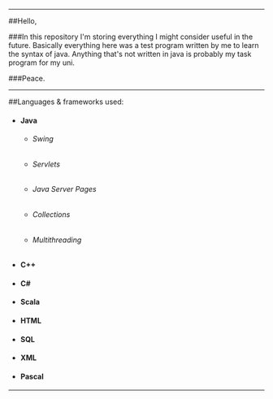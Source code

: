 * * *

##Hello, 

###In this repository I'm storing everything I might consider useful in the future. Basically everything here was a test program written by me to learn the syntax of java. Anything that's not written in java is probably my task program for my uni.

###Peace.

* * *

##Languages & frameworks used: 

<ul><li><h4>Java</h4></li>
<ul><li><h6>Swing</h6></li>
<li><h6>Servlets</h6></li>
<li><h6>Java Server Pages</h6></li>
<li><h6>Collections</h6></li>
<li><h6>Multithreading</h6></li></ul>
<li><h4>C++</h4></li>
<li><h4>C#</h4></li>
<li><h4>Scala</h4></li>
<li><h4>HTML</h4></li>
<li><h4>SQL</h4></li>
<li><h4>XML</h4></li>
<li><h4>Pascal</h4></li></ul>

* * *
